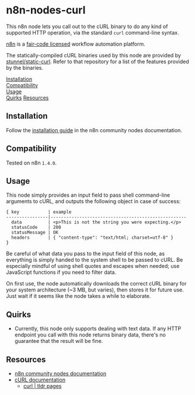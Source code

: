 # n8n-nodes-curl

This n8n node lets you call out to the cURL binary to do any kind of supported HTTP operation, via the standard `curl` command-line syntax.

[n8n](https://n8n.io/) is a [fair-code licensed](https://docs.n8n.io/reference/license/) workflow automation platform.

The statically-compiled cURL binaries used by this node are provided by [stunnel/static-curl](https://github.com/stunnel/static-curl). Refer to that repository for a list of the features provided by the binaries.

[Installation](#installation)  
[Compatibility](#compatibility)  
[Usage](#usage)  
[Quirks](#quirks)
[Resources](#resources)  

## Installation

Follow the [installation guide](https://docs.n8n.io/integrations/community-nodes/installation/) in the n8n community nodes documentation.

## Compatibility

Tested on n8n `1.4.0`.

## Usage

This node simply provides an input field to pass shell command-line arguments to cURL, and outputs the following object in case of success:
```
{ key           | example
----------------|----------------------------------------------------
  data          | <p>This is not the string you were expecting.</p>
  statusCode    | 200
  statusMessage | OK
  headers       | { "content-type": "text/html; charset=utf-8" }
}
```

Be careful of what data you pass to the input field of this node, as everything is simply handed to the system shell to be passed to cURL. Be especially mindful of using shell quotes and escapes when needed; use JavaScript functions if you need to filter data.

On first use, the node automatically downloads the correct cURL binary for your system architecture (~3 MB, but varies), then stores it for future use. Just wait if it seems like the node takes a while to elaborate.

## Quirks

* Currently, this node only supports dealing with text data. If any HTTP endpoint you call with this node returns binary data, there's no guarantee that the result will be fine.

## Resources

* [n8n community nodes documentation](https://docs.n8n.io/integrations/community-nodes/)
* [cURL documentation](https://curl.se/docs/)
	* [curl | tldr pages](https://tldr.inbrowser.app/pages/common/curl)

